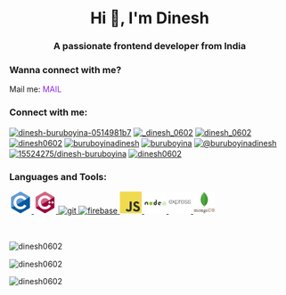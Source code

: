 <h1 align="center">Hi 👋, I'm Dinesh</h1>
<h3 align="center">A passionate frontend developer from India</h3>
<h3>Wanna connect with me?</h3>
<span>Mail me:</span>
<a href="mailto:buruboyinadinesh@gmail.com" style="text-decoration: none;color:blueviolet;">MAIL</a>

<h3 align="left">Connect with me:</h3>
<p align="left">

<a href="https://linkedin.com/in/dinesh-buruboyina-0514981b7" target="_blank"><img align="center" src="https://raw.githubusercontent.com/rahuldkjain/github-profile-readme-generator/master/src/images/icons/Social/linked-in-alt.svg" alt="dinesh-buruboyina-0514981b7" height="30" width="40" /></a>
<a href="https://instagram.com/_dinesh_0602" target="_blank"><img align="center" src="https://raw.githubusercontent.com/rahuldkjain/github-profile-readme-generator/master/src/images/icons/Social/instagram.svg" alt="_dinesh_0602" height="30" width="40" /></a>
<a href="https://www.codechef.com/users/dinesh_0602" target="_blank"><img align="center" src="https://cdn.jsdelivr.net/npm/simple-icons@3.1.0/icons/codechef.svg" alt="dinesh_0602" height="30" width="40" /></a>
<a href="https://codeforces.com/profile/dinesh0602" target="_blank"><img align="center" src="https://cdn.jsdelivr.net/npm/simple-icons@3.0.1/icons/codeforces.svg" alt="dinesh0602" height="30" width="40" /></a>
<a href="https://www.hackerrank.com/buruboyinadinesh" target="_blank"><img align="center" src="https://raw.githubusercontent.com/rahuldkjain/github-profile-readme-generator/master/src/images/icons/Social/hackerrank.svg" alt="buruboyinadinesh" height="30" width="40" /></a>
<a href="https://www.leetcode.com/buruboyina" target="_blank"><img align="center" src="https://raw.githubusercontent.com/rahuldkjain/github-profile-readme-generator/master/src/images/icons/Social/leet-code.svg" alt="buruboyina" height="30" width="40" /></a>
<a href="https://www.hackerearth.com/@buruboyinadinesh" target="_blank"><img align="center" src="https://raw.githubusercontent.com/rahuldkjain/github-profile-readme-generator/master/src/images/icons/Social/hackerearth.svg" alt="@buruboyinadinesh" height="30" width="40" /></a>
<a href="https://stackoverflow.com/users/15524275/dinesh-buruboyina" target="_blank"><img align="center" src="https://raw.githubusercontent.com/rahuldkjain/github-profile-readme-generator/master/src/images/icons/Social/stack-overflow.svg" alt="15524275/dinesh-buruboyina" height="30" width="40" /></a>
<a href="https://codepen.io/dinesh0602" target="_blank"><img align="center" src="https://raw.githubusercontent.com/rahuldkjain/github-profile-readme-generator/master/src/images/icons/Social/codepen.svg" alt="dinesh0602" height="30" width="40" /></a>

</p>

<h3 align="left">Languages and Tools:</h3>
<p align="left"> <a href="https://www.cprogramming.com/" target="_blank"> <img src="https://raw.githubusercontent.com/devicons/devicon/master/icons/c/c-original.svg" alt="c" width="40" height="40"/> </a> <a href="https://www.w3schools.com/cpp/" target="_blank"> <img src="https://raw.githubusercontent.com/devicons/devicon/master/icons/cplusplus/cplusplus-original.svg" alt="cplusplus" width="40" height="40"/> </a>  <a href="https://git-scm.com/" target="_blank"> <img src="https://www.vectorlogo.zone/logos/git-scm/git-scm-icon.svg" alt="git" width="40" height="40"/> </a>  <a href="https://firebase.google.com/" target="_blank"> <img src="https://www.vectorlogo.zone/logos/firebase/firebase-icon.svg" alt="firebase" width="40" height="40"/> </a><a href="https://developer.mozilla.org/en-US/docs/Web/JavaScript" target="_blank"> <img src="https://raw.githubusercontent.com/devicons/devicon/master/icons/javascript/javascript-original.svg" alt="javascript" width="40" height="40"/> </a> <a href="https://nodejs.org" target="_blank"> <img src="https://raw.githubusercontent.com/devicons/devicon/master/icons/nodejs/nodejs-original-wordmark.svg" alt="nodejs" width="40" height="40"/> </a>  <a href="https://expressjs.com" target="_blank"> <img src="https://raw.githubusercontent.com/devicons/devicon/master/icons/express/express-original-wordmark.svg" alt="express" width="40" height="40"/> </a><a href="https://www.mongodb.com/" target="_blank"> <img src="https://raw.githubusercontent.com/devicons/devicon/master/icons/mongodb/mongodb-original-wordmark.svg" alt="mongodb" width="40" height="40"/> </a></p>
<br>
<p><img align="center" st src="https://github-readme-stats.vercel.app/api/top-langs?username=dinesh0602&theme=dracula" alt="dinesh0602" /></p>
<p><img align="center" src="https://github-readme-stats.vercel.app/api?username=dinesh0602&theme=dracula" alt="dinesh0602" /></p>
<p align="left"> <img src="https://komarev.com/ghpvc/?username=dinesh0602&label=Profile%20views&color=0e75b6&style=flat" alt="dinesh0602" /> </p>
